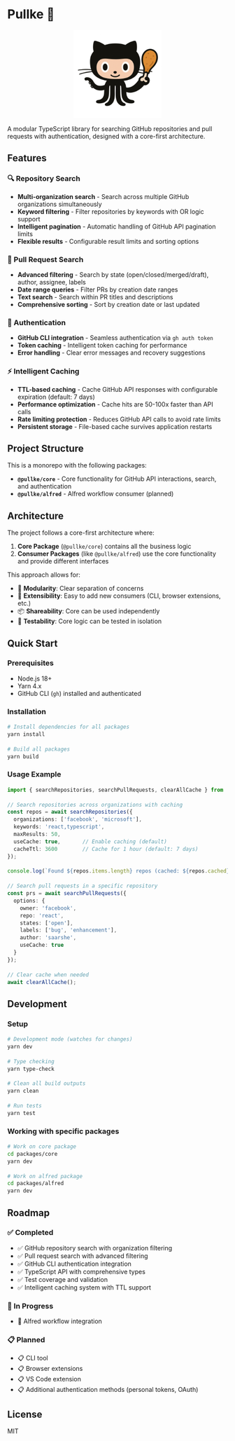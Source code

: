 # Pullke 🍗

<div align="center">
  <img src="assets/pullke_logo.png" alt="Pullke Logo" width="200">
</div>

A modular TypeScript library for searching GitHub repositories and pull requests with authentication, designed with a core-first architecture.

## Features

### 🔍 Repository Search
- **Multi-organization search** - Search across multiple GitHub organizations simultaneously
- **Keyword filtering** - Filter repositories by keywords with OR logic support
- **Intelligent pagination** - Automatic handling of GitHub API pagination limits
- **Flexible results** - Configurable result limits and sorting options

### 🔀 Pull Request Search  
- **Advanced filtering** - Search by state (open/closed/merged/draft), author, assignee, labels
- **Date range queries** - Filter PRs by creation date ranges
- **Text search** - Search within PR titles and descriptions
- **Comprehensive sorting** - Sort by creation date or last updated

### 🔐 Authentication
- **GitHub CLI integration** - Seamless authentication via `gh auth token`
- **Token caching** - Intelligent token caching for performance
- **Error handling** - Clear error messages and recovery suggestions

### ⚡ Intelligent Caching
- **TTL-based caching** - Cache GitHub API responses with configurable expiration (default: 7 days)
- **Performance optimization** - Cache hits are 50-100x faster than API calls
- **Rate limiting protection** - Reduces GitHub API calls to avoid rate limits
- **Persistent storage** - File-based cache survives application restarts

## Project Structure

This is a monorepo with the following packages:

- **`@pullke/core`** - Core functionality for GitHub API interactions, search, and authentication
- **`@pullke/alfred`** - Alfred workflow consumer (planned)

## Architecture

The project follows a core-first architecture where:

1. **Core Package** (`@pullke/core`) contains all the business logic
2. **Consumer Packages** (like `@pullke/alfred`) use the core functionality and provide different interfaces

This approach allows for:

- 🎯 **Modularity**: Clear separation of concerns
- 🔧 **Extensibility**: Easy to add new consumers (CLI, browser extensions, etc.)
- 📦 **Shareability**: Core can be used independently
- 🧪 **Testability**: Core logic can be tested in isolation

## Quick Start

### Prerequisites

- Node.js 18+
- Yarn 4.x
- GitHub CLI (`gh`) installed and authenticated

### Installation

```bash
# Install dependencies for all packages
yarn install

# Build all packages
yarn build
```

### Usage Example

```typescript
import { searchRepositories, searchPullRequests, clearAllCache } from '@pullke/core';

// Search repositories across organizations with caching
const repos = await searchRepositories({
  organizations: ['facebook', 'microsoft'],
  keywords: 'react,typescript',
  maxResults: 50,
  useCache: true,       // Enable caching (default)
  cacheTtl: 3600        // Cache for 1 hour (default: 7 days)
});

console.log(`Found ${repos.items.length} repos (cached: ${repos.cached})`);

// Search pull requests in a specific repository
const prs = await searchPullRequests({
  options: {
    owner: 'facebook',
    repo: 'react',
    states: ['open'],
    labels: ['bug', 'enhancement'],
    author: 'saarshe',
    useCache: true
  }
});

// Clear cache when needed
await clearAllCache();
```

## Development

### Setup

```bash
# Development mode (watches for changes)
yarn dev

# Type checking
yarn type-check

# Clean all build outputs
yarn clean

# Run tests
yarn test
```

### Working with specific packages

```bash
# Work on core package
cd packages/core
yarn dev

# Work on alfred package
cd packages/alfred
yarn dev
```

## Roadmap

### ✅ Completed
- ✅ GitHub repository search with organization filtering
- ✅ Pull request search with advanced filtering
- ✅ GitHub CLI authentication integration
- ✅ TypeScript API with comprehensive types
- ✅ Test coverage and validation
- ✅ Intelligent caching system with TTL support

### 🚧 In Progress
- 🚧 Alfred workflow integration

### 📋 Planned
- 📋 CLI tool
- 📋 Browser extensions
- 📋 VS Code extension
- 📋 Additional authentication methods (personal tokens, OAuth)

## License

MIT
